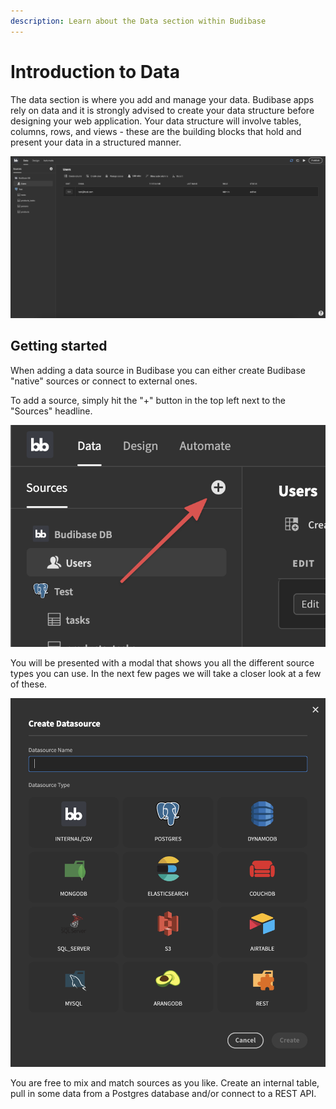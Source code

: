 ```yaml
---
description: Learn about the Data section within Budibase
---
```


# Introduction to Data

The data section is where you add and manage your data. Budibase apps rely on data and it is strongly advised to create your data structure before designing your web application. Your data structure will involve tables, columns, rows, and views - these are the building blocks that hold and present your data in a structured manner.

![](../.gitbook/assets/datasection.png)

## Getting started

When adding a data source in Budibase you can either create Budibase "native" sources or connect to external ones. 

To add a source, simply hit the "+" button in the top left next to the "Sources" headline.

![An image depicting the add source button](../.gitbook/assets/data-source-point.png)

You will be presented with a modal that shows you all the different source types you can use. In the next few pages we will take a closer look at a few of these.

![](../.gitbook/assets/sources%20%281%29.png)

You are free to mix and match sources as you like. Create an internal table, pull in some data from a Postgres database and/or connect to a REST API.

